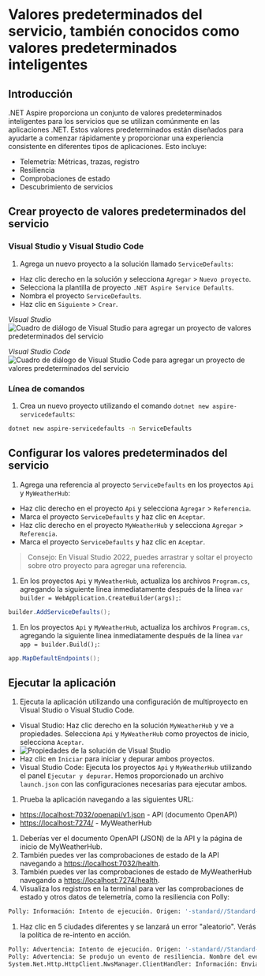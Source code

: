 # Valores predeterminados del servicio, también conocidos como valores predeterminados inteligentes

## Introducción

.NET Aspire proporciona un conjunto de valores predeterminados inteligentes para los servicios que se utilizan comúnmente en las aplicaciones .NET. Estos valores predeterminados están diseñados para ayudarte a comenzar rápidamente y proporcionar una experiencia consistente en diferentes tipos de aplicaciones. Esto incluye:

- Telemetría: Métricas, trazas, registro
- Resiliencia
- Comprobaciones de estado
- Descubrimiento de servicios

## Crear proyecto de valores predeterminados del servicio

### Visual Studio y Visual Studio Code

1. Agrega un nuevo proyecto a la solución llamado `ServiceDefaults`:

 - Haz clic derecho en la solución y selecciona `Agregar` > `Nuevo proyecto`.
 - Selecciona la plantilla de proyecto `.NET Aspire Service Defaults`.
 - Nombra el proyecto `ServiceDefaults`.
 - Haz clic en `Siguiente` > `Crear`.

 *Visual Studio*
 ![Cuadro de diálogo de Visual Studio para agregar un proyecto de valores predeterminados del servicio](./../../media/vs-add-servicedefaults.png)

 *Visual Studio Code*
 ![Cuadro de diálogo de Visual Studio Code para agregar un proyecto de valores predeterminados del servicio](./../../media/vsc-add-servicedefaults.png)

### Línea de comandos

1. Crea un nuevo proyecto utilizando el comando `dotnet new aspire-servicedefaults`:

 ```bash
 dotnet new aspire-servicedefaults -n ServiceDefaults
 ```

## Configurar los valores predeterminados del servicio

1. Agrega una referencia al proyecto `ServiceDefaults` en los proyectos `Api` y `MyWeatherHub`:

 - Haz clic derecho en el proyecto `Api` y selecciona `Agregar` > `Referencia`.
  - Marca el proyecto `ServiceDefaults` y haz clic en `Aceptar`.
 - Haz clic derecho en el proyecto `MyWeatherHub` y selecciona `Agregar` > `Referencia`.
  - Marca el proyecto `ServiceDefaults` y haz clic en `Aceptar`.

 > Consejo: En Visual Studio 2022, puedes arrastrar y soltar el proyecto sobre otro proyecto para agregar una referencia.

1. En los proyectos `Api` y `MyWeatherHub`, actualiza los archivos `Program.cs`, agregando la siguiente línea inmediatamente después de la línea `var builder = WebApplication.CreateBuilder(args);`:

 ```csharp
 builder.AddServiceDefaults();
 ```

1. En los proyectos `Api` y `MyWeatherHub`, actualiza los archivos `Program.cs`, agregando la siguiente línea inmediatamente después de la línea `var app = builder.Build();`:

 ```csharp
 app.MapDefaultEndpoints();
 ```

## Ejecutar la aplicación

1. Ejecuta la aplicación utilizando una configuración de multiproyecto en Visual Studio o Visual Studio Code.

 - Visual Studio: Haz clic derecho en la solución `MyWeatherHub` y ve a propiedades. Selecciona `Api` y `MyWeatherHub` como proyectos de inicio, selecciona `Aceptar`.
  - ![Propiedades de la solución de Visual Studio](./../../media/vs-multiproject.png)
  - Haz clic en `Iniciar` para iniciar y depurar ambos proyectos.
 - Visual Studio Code: Ejecuta los proyectos `Api` y `MyWeatherHub` utilizando el panel `Ejecutar y depurar`. Hemos proporcionado un archivo `launch.json` con las configuraciones necesarias para ejecutar ambos.

1. Prueba la aplicación navegando a las siguientes URL:

 - [https://localhost:7032/openapi/v1.json](https://localhost:7032/openapi/v1.json) - API (documento OpenAPI)
 - [https://localhost:7274/](https://localhost:7274/) - MyWeatherHub

1. Deberías ver el documento OpenAPI (JSON) de la API y la página de inicio de MyWeatherHub.
1. También puedes ver las comprobaciones de estado de la API navegando a [https://localhost:7032/health](https://localhost:7032/health).
1. También puedes ver las comprobaciones de estado de MyWeatherHub navegando a [https://localhost:7274/health](https://localhost:7274/health).
1. Visualiza los registros en la terminal para ver las comprobaciones de estado y otros datos de telemetría, como la resiliencia con Polly:

 ```bash
 Polly: Información: Intento de ejecución. Origen: '-standard//Standard-Retry', Clave de operación: '', Resultado: '200', Manejado: 'False', Intento: '0', Tiempo de ejecución: '13.0649'
 ```

1. Haz clic en 5 ciudades diferentes y se lanzará un error "aleatorio". Verás la política de re-intento en acción.

 ```bash
 Polly: Advertencia: Intento de ejecución. Origen: '-standard//Standard-Retry', Clave de operación: '', Resultado: '500', Manejado: 'True', Intento: '0', Tiempo de ejecución: '9732.8258'
 Polly: Advertencia: Se produjo un evento de resiliencia. Nombre del evento: 'OnRetry', Origen: '-standard//Standard-Retry', Clave de operación: '', Resultado: '500'
 System.Net.Http.HttpClient.NwsManager.ClientHandler: Información: Enviando solicitud HTTP GET http://localhost:5271/forecast/AKZ318
 ```
